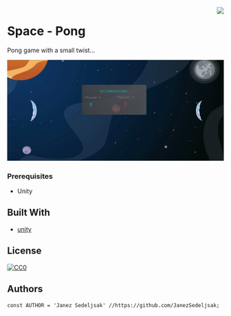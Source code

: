 <img src="https://github.com/matiassingers/awesome-readme/blob/master/icon.png" align="right" />

# Space - Pong

Pong game with a small twist...

![alt text](https://github.com/JanezSedeljsak/pong-unity-game/blob/master/Assets/Sprites/game_img.png)

### Prerequisites

* Unity

## Built With

* [unity](https://unity.com/)

## License

[![CC0](https://licensebuttons.net/p/zero/1.0/88x31.png)](https://creativecommons.org/publicdomain/zero/1.0/)

## Authors

```JS
const AUTHOR = 'Janez Sedeljsak' //https://github.com/JanezSedeljsak;
```
